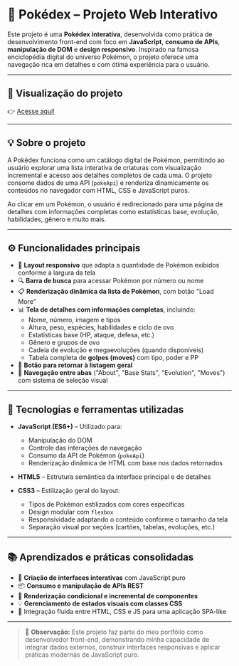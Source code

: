 # 📱 Pokédex – Projeto Web Interativo

Este projeto é uma **Pokédex interativa**, desenvolvida como prática de desenvolvimento front-end com foco em **JavaScript**, **consumo de APIs**, **manipulação de DOM** e **design responsivo**. Inspirado na famosa enciclopédia digital do universo Pokémon, o projeto oferece uma navegação rica em detalhes e com ótima experiência para o usuário.

---

## 🔗 Visualização do projeto

👉 [Acesse aqui!](https://thomaspollarini.github.io/Pokedex/)

---

## 💡 Sobre o projeto

A Pokédex funciona como um catálogo digital de Pokémon, permitindo ao usuário explorar uma lista interativa de criaturas com visualização incremental e acesso aos detalhes completos de cada uma. O projeto consome dados de uma API (`pokeApi`) e renderiza dinamicamente os conteúdos no navegador com HTML, CSS e JavaScript puros.

Ao clicar em um Pokémon, o usuário é redirecionado para uma página de detalhes com informações completas como estatísticas base, evolução, habilidades, gênero e muito mais.

---

## ⚙️ Funcionalidades principais

- 📱 **Layout responsivo** que adapta a quantidade de Pokémon exibidos conforme a largura da tela
- 🔍 **Barra de busca** para acessar Pokémon por número ou nome
- 📋 **Renderização dinâmica da lista de Pokémon**, com botão "Load More"
- 📊 **Tela de detalhes com informações completas**, incluindo:
  - Nome, número, imagem e tipos
  - Altura, peso, espécies, habilidades e ciclo de ovo
  - Estatísticas base (HP, ataque, defesa, etc.)
  - Gênero e grupos de ovo
  - Cadeia de evolução e megaevoluções (quando disponíveis)
  - Tabela completa de **golpes (moves)** com tipo, poder e PP
- 🔁 **Botão para retornar à listagem geral**
- 🧭 **Navegação entre abas** ("About", "Base Stats", "Evolution", "Moves") com sistema de seleção visual

---

## 🚀 Tecnologias e ferramentas utilizadas

- **JavaScript (ES6+)** – Utilizado para:
  - Manipulação do DOM
  - Controle das interações de navegação
  - Consumo da API de Pokémon (`pokeApi`)
  - Renderização dinâmica de HTML com base nos dados retornados

- **HTML5** – Estrutura semântica da interface principal e de detalhes

- **CSS3** – Estilização geral do layout:
  - Tipos de Pokémon estilizados com cores específicas
  - Design modular com `flexbox`
  - Responsividade adaptando o conteúdo conforme o tamanho da tela
  - Separação visual por seções (cartões, tabelas, evoluções, etc.)

---

## 📚 Aprendizados e práticas consolidadas

- 🧠 **Criação de interfaces interativas** com JavaScript puro
- 📦 **Consumo e manipulação de APIs REST**
- 🎯 **Renderização condicional e incremental de componentes**
- 💡 **Gerenciamento de estados visuais com classes CSS**
- 🎨 Integração fluida entre HTML, CSS e JS para uma aplicação SPA-like

---

> 🚀 **Observação:** Este projeto faz parte do meu portfólio como desenvolvedor front-end, demonstrando minha capacidade de integrar dados externos, construir interfaces responsivas e aplicar práticas modernas de JavaScript puro.

